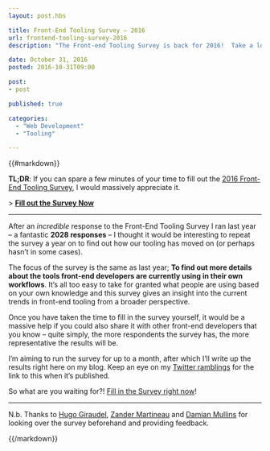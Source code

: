 ```yaml
---
layout: post.hbs

title: Front-End Tooling Survey – 2016
url: frontend-tooling-survey-2016
description: "The Front-end Tooling Survey is back for 2016!  Take a look at how you can help to provide insight into the tools we all use."

date: October 31, 2016
posted: 2016-10-31T09:00

post:
- post

published: true

categories:
  - "Web Development"
  - "Tooling"

---
```


{{#markdown}}

**TL;DR**: If you can spare a few minutes of your time to fill out the [2016 Front-End Tooling Survey](http://ashn.uk/survey-tooling-2016), I would massively appreciate it.

\> **[Fill out the Survey Now](http://ashn.uk/survey-tooling-2016)**

---

After an _incredible_ response to the Front-End Tooling Survey I ran last year – a fantastic **2028 responses** – I thought it would be interesting to repeat the survey a year on to find out how our tooling has moved on (or perhaps hasn’t in some cases).

The focus of the survey is the same as last year; **To find out more details about the tools front-end developers are currently using in their own workflows**.  It’s all too easy to take for granted what people are using based on your own knowledge and this survey gives an insight into the current trends in front-end tooling from a broader perspective.

Once you have taken the time to fill in the survey yourself, it would be a massive help if you could also share it with other front-end developers that you know – quite simply, the more respondents the survey has, the more representative the results will be.

I’m aiming to run the survey for up to a month, after which I’ll write up the results right here on my blog.  Keep an eye on my [Twitter ramblings](https://twitter.com/WelshAsh_) for the link to this when it’s published.

So what are you waiting for?! [Fill in the Survey right now](http://ashn.uk/survey-tooling-2016)!

---

N.b. Thanks to [Hugo Giraudel](https://twitter.com/HugoGiraudel), [Zander Martineau](https://twitter.com/MrMartineau) and [Damian Mullins](https://twitter.com/DamianMullins) for looking over the survey beforehand and providing feedback.

{{/markdown}}




